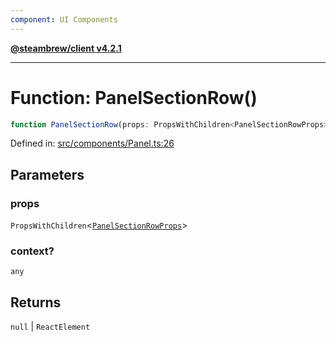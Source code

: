 ```yaml
---
component: UI Components
---
```


[**@steambrew/client v4.2.1**](../README.md)

***

# Function: PanelSectionRow()

```ts
function PanelSectionRow(props: PropsWithChildren<PanelSectionRowProps>, context?: any): null | ReactElement
```

Defined in: [src/components/Panel.ts:26](https://github.com/shdwmtr/plugutil/blob/b52230e3bd417b9353d983856323dee8a90c4f70/client/src/components/Panel.ts#L26)

## Parameters

### props

`PropsWithChildren`\<[`PanelSectionRowProps`](../interfaces/PanelSectionRowProps.md)\>

### context?

`any`

## Returns

`null` \| `ReactElement`
